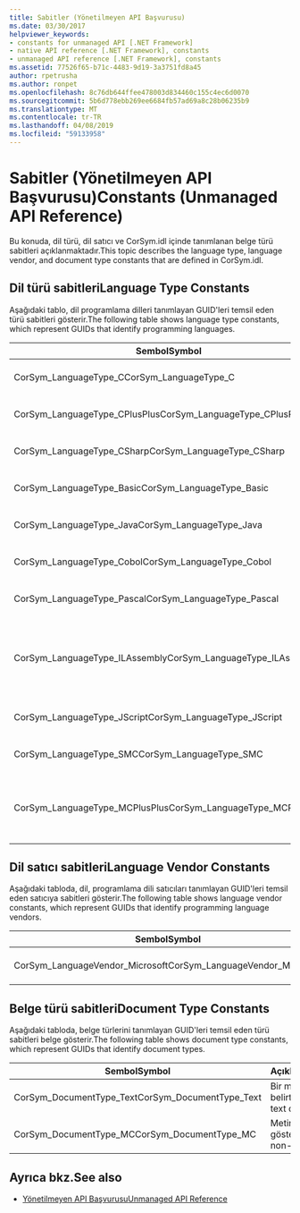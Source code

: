 ```yaml
---
title: Sabitler (Yönetilmeyen API Başvurusu)
ms.date: 03/30/2017
helpviewer_keywords:
- constants for unmanaged API [.NET Framework]
- native API reference [.NET Framework], constants
- unmanaged API reference [.NET Framework], constants
ms.assetid: 77526f65-b71c-4483-9d19-3a3751fd8a45
author: rpetrusha
ms.author: ronpet
ms.openlocfilehash: 8c76db644ffee478003d834460c155c4ec6d0070
ms.sourcegitcommit: 5b6d778ebb269ee6684fb57ad69a8c28b06235b9
ms.translationtype: MT
ms.contentlocale: tr-TR
ms.lasthandoff: 04/08/2019
ms.locfileid: "59133958"
---
```

# <a name="constants-unmanaged-api-reference"></a><span data-ttu-id="744da-102">Sabitler (Yönetilmeyen API Başvurusu)</span><span class="sxs-lookup"><span data-stu-id="744da-102">Constants (Unmanaged API Reference)</span></span>
<span data-ttu-id="744da-103">Bu konuda, dil türü, dil satıcı ve CorSym.idl içinde tanımlanan belge türü sabitleri açıklanmaktadır.</span><span class="sxs-lookup"><span data-stu-id="744da-103">This topic describes the language type, language vendor, and document type constants that are defined in CorSym.idl.</span></span>  
  
## <a name="language-type-constants"></a><span data-ttu-id="744da-104">Dil türü sabitleri</span><span class="sxs-lookup"><span data-stu-id="744da-104">Language Type Constants</span></span>  
 <span data-ttu-id="744da-105">Aşağıdaki tablo, dil programlama dilleri tanımlayan GUID'leri temsil eden türü sabitleri gösterir.</span><span class="sxs-lookup"><span data-stu-id="744da-105">The following table shows language type constants, which represent GUIDs that identify programming languages.</span></span>  
  
|<span data-ttu-id="744da-106">Sembol</span><span class="sxs-lookup"><span data-stu-id="744da-106">Symbol</span></span>|<span data-ttu-id="744da-107">Açıklama</span><span class="sxs-lookup"><span data-stu-id="744da-107">Description</span></span>|  
|------------|-----------------|  
|<span data-ttu-id="744da-108">CorSym_LanguageType_C</span><span class="sxs-lookup"><span data-stu-id="744da-108">CorSym_LanguageType_C</span></span>|<span data-ttu-id="744da-109">C dili belirtir.</span><span class="sxs-lookup"><span data-stu-id="744da-109">Indicates the C language.</span></span>|  
|<span data-ttu-id="744da-110">CorSym_LanguageType_CPlusPlus</span><span class="sxs-lookup"><span data-stu-id="744da-110">CorSym_LanguageType_CPlusPlus</span></span>|<span data-ttu-id="744da-111">C++ dili belirtir.</span><span class="sxs-lookup"><span data-stu-id="744da-111">Indicates the C++ language.</span></span>|  
|<span data-ttu-id="744da-112">CorSym_LanguageType_CSharp</span><span class="sxs-lookup"><span data-stu-id="744da-112">CorSym_LanguageType_CSharp</span></span>|<span data-ttu-id="744da-113">Gösterir C# dili.</span><span class="sxs-lookup"><span data-stu-id="744da-113">Indicates the C# language.</span></span>|  
|<span data-ttu-id="744da-114">CorSym_LanguageType_Basic</span><span class="sxs-lookup"><span data-stu-id="744da-114">CorSym_LanguageType_Basic</span></span>|<span data-ttu-id="744da-115">Temel dil gösterir.</span><span class="sxs-lookup"><span data-stu-id="744da-115">Indicates the Basic language.</span></span>|  
|<span data-ttu-id="744da-116">CorSym_LanguageType_Java</span><span class="sxs-lookup"><span data-stu-id="744da-116">CorSym_LanguageType_Java</span></span>|<span data-ttu-id="744da-117">Java dil gösterir.</span><span class="sxs-lookup"><span data-stu-id="744da-117">Indicates the Java language.</span></span>|  
|<span data-ttu-id="744da-118">CorSym_LanguageType_Cobol</span><span class="sxs-lookup"><span data-stu-id="744da-118">CorSym_LanguageType_Cobol</span></span>|<span data-ttu-id="744da-119">COBOL dili gösterir.</span><span class="sxs-lookup"><span data-stu-id="744da-119">Indicates the COBOL language.</span></span>|  
|<span data-ttu-id="744da-120">CorSym_LanguageType_Pascal</span><span class="sxs-lookup"><span data-stu-id="744da-120">CorSym_LanguageType_Pascal</span></span>|<span data-ttu-id="744da-121">Pascal dili gösterir.</span><span class="sxs-lookup"><span data-stu-id="744da-121">Indicates the Pascal language.</span></span>|  
|<span data-ttu-id="744da-122">CorSym_LanguageType_ILAssembly</span><span class="sxs-lookup"><span data-stu-id="744da-122">CorSym_LanguageType_ILAssembly</span></span>|<span data-ttu-id="744da-123">Microsoft Ara dili (MSIL) derleme kodu gösterir.</span><span class="sxs-lookup"><span data-stu-id="744da-123">Indicates the Microsoft intermediate language (MSIL) assembly code.</span></span>|  
|<span data-ttu-id="744da-124">CorSym_LanguageType_JScript</span><span class="sxs-lookup"><span data-stu-id="744da-124">CorSym_LanguageType_JScript</span></span>|<span data-ttu-id="744da-125">JScript dili belirtir.</span><span class="sxs-lookup"><span data-stu-id="744da-125">Indicates the JScript language.</span></span>|  
|<span data-ttu-id="744da-126">CorSym_LanguageType_SMC</span><span class="sxs-lookup"><span data-stu-id="744da-126">CorSym_LanguageType_SMC</span></span>|<span data-ttu-id="744da-127">SMS dili gösterir.</span><span class="sxs-lookup"><span data-stu-id="744da-127">Indicates the SMC language.</span></span>|  
|<span data-ttu-id="744da-128">CorSym_LanguageType_MCPlusPlus</span><span class="sxs-lookup"><span data-stu-id="744da-128">CorSym_LanguageType_MCPlusPlus</span></span>|<span data-ttu-id="744da-129">.NET Framework için etkin C++ dili belirtir.</span><span class="sxs-lookup"><span data-stu-id="744da-129">Indicates the C++ language enabled for the .NET Framework.</span></span>|  
  
## <a name="language-vendor-constants"></a><span data-ttu-id="744da-130">Dil satıcı sabitleri</span><span class="sxs-lookup"><span data-stu-id="744da-130">Language Vendor Constants</span></span>  
 <span data-ttu-id="744da-131">Aşağıdaki tabloda, dil, programlama dili satıcıları tanımlayan GUID'leri temsil eden satıcıya sabitleri gösterir.</span><span class="sxs-lookup"><span data-stu-id="744da-131">The following table shows language vendor constants, which represent GUIDs that identify programming language vendors.</span></span>  
  
|<span data-ttu-id="744da-132">Sembol</span><span class="sxs-lookup"><span data-stu-id="744da-132">Symbol</span></span>|<span data-ttu-id="744da-133">Açıklama</span><span class="sxs-lookup"><span data-stu-id="744da-133">Description</span></span>|  
|------------|-----------------|  
|<span data-ttu-id="744da-134">CorSym_LanguageVendor_Microsoft</span><span class="sxs-lookup"><span data-stu-id="744da-134">CorSym_LanguageVendor_Microsoft</span></span>|<span data-ttu-id="744da-135">Microsoft gösterir.</span><span class="sxs-lookup"><span data-stu-id="744da-135">Indicates Microsoft.</span></span>|  
  
## <a name="document-type-constants"></a><span data-ttu-id="744da-136">Belge türü sabitleri</span><span class="sxs-lookup"><span data-stu-id="744da-136">Document Type Constants</span></span>  
 <span data-ttu-id="744da-137">Aşağıdaki tabloda, belge türlerini tanımlayan GUID'leri temsil eden türü sabitleri belge gösterir.</span><span class="sxs-lookup"><span data-stu-id="744da-137">The following table shows document type constants, which represent GUIDs that identify document types.</span></span>  
  
|<span data-ttu-id="744da-138">Sembol</span><span class="sxs-lookup"><span data-stu-id="744da-138">Symbol</span></span>|<span data-ttu-id="744da-139">Açıklama</span><span class="sxs-lookup"><span data-stu-id="744da-139">Description</span></span>|  
|------------|-----------------|  
|<span data-ttu-id="744da-140">CorSym_DocumentType_Text</span><span class="sxs-lookup"><span data-stu-id="744da-140">CorSym_DocumentType_Text</span></span>|<span data-ttu-id="744da-141">Bir metin belgesini belirtir.</span><span class="sxs-lookup"><span data-stu-id="744da-141">Indicates a text document.</span></span>|  
|<span data-ttu-id="744da-142">CorSym_DocumentType_MC</span><span class="sxs-lookup"><span data-stu-id="744da-142">CorSym_DocumentType_MC</span></span>|<span data-ttu-id="744da-143">Metin olmayan belge gösterir.</span><span class="sxs-lookup"><span data-stu-id="744da-143">Indicates a non-text document.</span></span>|  
  
## <a name="see-also"></a><span data-ttu-id="744da-144">Ayrıca bkz.</span><span class="sxs-lookup"><span data-stu-id="744da-144">See also</span></span>

- [<span data-ttu-id="744da-145">Yönetilmeyen API Başvurusu</span><span class="sxs-lookup"><span data-stu-id="744da-145">Unmanaged API Reference</span></span>](../../../docs/framework/unmanaged-api/index.md)
